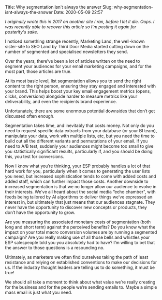 Title: Why segmentation isn't always the answer
Slug: why-segmentation-isnt-always-the-answer
Date: 2020-05-09 22:57

*I originally wrote this in 2017 on another site I ran, before I let it die. Oops. I was recently able to recover this article so I'm posting it again for posterity's sake.*

I noticed something strange recently, Marketing Land, the well-known sister-site to SEO Land by Third Door Media started cutting down on the number of segmented and specialised newsletters they send.

Over the years, there’ve been a lot of articles written on the need to segment your audiences for your email marketing campaigns, and for the most part, those articles are true.

At its most basic level, list segmentation allows you to send the right content to the right person, ensuring they stay engaged and interested with your brand. This helps boost your key email engagement metrics (opens, clicks, conversions) alongside harder to measure metrics like your deliverability, and even the recipients brand experience.

Unfortunately, there are some enormous potential downsides that don’t get discussed often enough.

Segmentation takes time, and inevitably that costs money. Not only do you need to request specific data extracts from your database (or your BI team), manipulate your data, work with multiple lists, etc, but you need the time to build out all the different variants and permutations of your email. If you need to A/B test, suddenly your audiences might become too small to give you statistically significant results, particularly if, and you should be doing this, you test for conversions.

Now I know what you’re thinking, your ESP probably handles a lot of that hard work for you, particularly when it comes to generating the user lists you need, but increased sophistication tends to come with added costs and added staff, which can further impact those costs. Another downside to increased segmentation is that we no longer allow our audience to evolve in their interests. We’ve all heard about the social media “echo chamber”, with feeds being tailored by AI algorithms to deliver things we’ve expressed an interest in, but ultimately that just means that our audiences stagnate. They never have the opportunity to discover new concepts or products, they don’t have the opportunity to grow.

Are you measuring the associated monetary costs of segmentation (both long and short term) against the perceived benefits? Do you know what the impact on your total macro conversion volumes are by running a segmented campaign? Are you really making use of all those bells and whistles your ESP salespeople told you you absolutely had to have? I’m willing to bet that the answer to those questions is a resounding no.

Ultimately, as marketers we often find ourselves taking the path of least resistance and relying on established conventions to make our decisions for us. If the industry thought leaders are telling us to do something, it must be true!

We should all take a moment to think about what value we’re really creating for the business and for the people we’re sending emails to. Maybe a simple mass email is just what you need.
